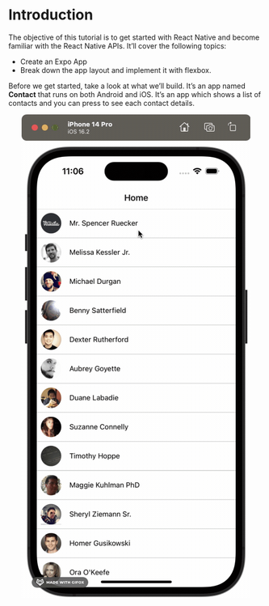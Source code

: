 # Introduction

The objective of this tutorial is to get started with React Native and become familiar with the React Native APIs. It’ll cover the following topics:

- Create an Expo App
- Break down the app layout and implement it with flexbox.

Before we get started, take a look at what we’ll build. It’s an app named **Contact** that runs on both Android and iOS. It’s an app which shows a list of contacts and you can press to see each contact details.

<p align="center">
  <img alt="Final Product" src="introduction/final-product.gif">
</p>
